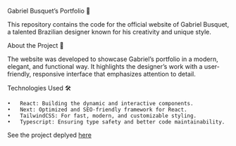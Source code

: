 Gabriel Busquet’s Portfolio 🎨

This repository contains the code for the official website of Gabriel Busquet, a talented Brazilian designer known for his creativity and unique style.

About the Project 🚀

The website was developed to showcase Gabriel’s portfolio in a modern, elegant, and functional way. It highlights the designer’s work with a user-friendly, responsive interface that emphasizes attention to detail.

Technologies Used 🛠️

	•	React: Building the dynamic and interactive components.
	•	Next: Optimized and SEO-friendly framework for React.
	•	TailwindCSS: For fast, modern, and customizable styling.
	•	Typescript: Ensuring type safety and better code maintainability.

 See the project deplyed [here](https://gabrielbusquet.netlify.app)
